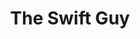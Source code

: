 ---
title: The Swift Guy
titleTemplate: Learn SwiftUI and UIKit
layout: home

hero:
  name: The Swift Guy
  text: Learn SwiftUI and UIKit.
  tagline: Develop Applications without any difficulty.
  image:
    src: /logo.svg
    alt: The Swift Guy Logo
  actions:
    - theme: brand
      text: Blog
      link: /blog
    - theme: alt
      text: GitHub
      link: https://github.com/swiftcodehub/theswiftguy
    - theme: alt
      text: Leetcode
      link: /leetcode
    - theme: alt
      text: Developers
      link: /developers

features:
  - icon: 🔍
    title: Swift
    details: Swift is a powerful and intuitive programming language developed by Apple, designed for building apps on iOS, macOS, watchOS, and tvOS platforms.
  - icon: 🧑‍💻
    title: SwiftUI
    details: SwiftUI is a declarative UI framework also developed by Apple, allowing developers to create user interfaces for their apps using a simple and efficient syntax.
  - icon: 📱
    title: UIKit
    details: UIKit is a framework by Apple for building user interfaces in iOS applications using a set of components and APIs, traditionally used before the introduction of SwiftUI.
---